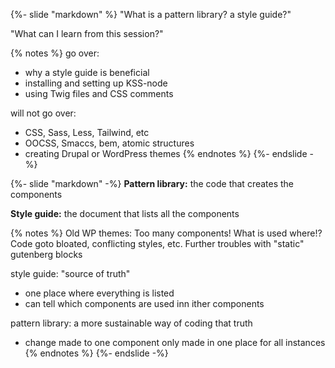 {%- slide "markdown" %}
"What is a pattern library? a style guide?"

"What can I learn from this session?"

{% notes %}
go over:
- why a style guide is beneficial
- installing and setting up KSS-node
- using Twig files and CSS comments

will not go over:
- CSS, Sass, Less, Tailwind, etc
- OOCSS, Smaccs, bem, atomic structures
- creating Drupal or WordPress themes
{% endnotes %}
{%- endslide -%}



{%- slide "markdown" -%}
**Pattern library:**
the code that creates the components

**Style guide:**
the document that lists all the components

{% notes %}
Old WP themes: Too many components! What is used where!? Code goto bloated, conflicting styles, etc. Further troubles with "static" gutenberg blocks

style guide: "source of truth"
- one place where everything is listed
- can tell which components are used inn ither components

pattern library: a more sustainable way of coding that truth
- change made to one component only made in one place for all instances
{% endnotes %}
{%- endslide -%}
